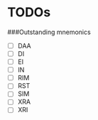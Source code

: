 TODOs
===

###Outstanding mnemonics
- [ ] DAA
- [ ] DI
- [ ] EI
- [ ] IN
- [ ] RIM
- [ ] RST
- [ ] SIM
- [ ] XRA
- [ ] XRI
